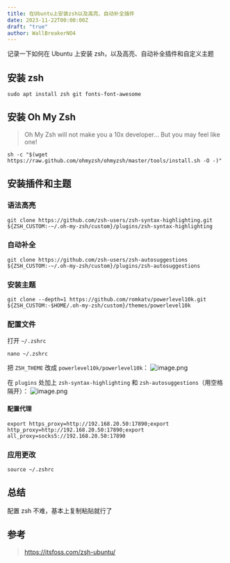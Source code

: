 ```yaml
---
title: 在Ubuntu上安装zsh以及高亮、自动补全插件
date: 2023-11-22T00:00:00Z
draft: "true"
author: WallBreakerNO4
---
```

记录一下如何在 Ubuntu 上安装 zsh，以及高亮、自动补全插件和自定义主题
## 安装 zsh

~~~shell
sudo apt install zsh git fonts-font-awesome
~~~
## 安装 Oh My Zsh

> Oh My Zsh will not make you a 10x developer... But you may feel like one!

~~~shell
sh -c "$(wget https://raw.github.com/ohmyzsh/ohmyzsh/master/tools/install.sh -O -)"
~~~

## 安装插件和主题
### 语法高亮

```shell
git clone https://github.com/zsh-users/zsh-syntax-highlighting.git ${ZSH_CUSTOM:-~/.oh-my-zsh/custom}/plugins/zsh-syntax-highlighting
```

### 自动补全

```shell
git clone https://github.com/zsh-users/zsh-autosuggestions ${ZSH_CUSTOM:-~/.oh-my-zsh/custom}/plugins/zsh-autosuggestions
```

### 安装主题

```shell
git clone --depth=1 https://github.com/romkatv/powerlevel10k.git ${ZSH_CUSTOM:-$HOME/.oh-my-zsh/custom}/themes/powerlevel10k
```

### 配置文件

打开 `~/.zshrc`
~~~shell
nano ~/.zshrc
~~~

把 `ZSH_THEME` 改成 `powerlevel10k/powerlevel10k`：
![image.png](https://image.wall-breaker-no4.xyz/imgs/202311220011285.png#center)

在 `plugins` 处加上 `zsh-syntax-highlighting` 和 `zsh-autosuggestions`（用空格隔开）：
![image.png](https://image.wall-breaker-no4.xyz/imgs/202311220013082.png#center)
#### 配置代理

~~~shell
export https_proxy=http://192.168.20.50:17890;export http_proxy=http://192.168.20.50:17890;export all_proxy=socks5://192.168.20.50:17890
~~~

### 应用更改

~~~shell
source ~/.zshrc
~~~

## 总结

配置 zsh 不难，基本上复制粘贴就行了

## 参考

> https://itsfoss.com/zsh-ubuntu/